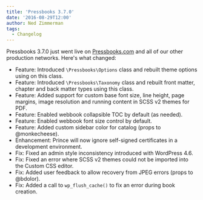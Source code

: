 ```yaml
---
title: 'Pressbooks 3.7.0'
date: '2016-08-29T12:00'
author: Ned Zimmerman
tags:
  - Changelog
---
```


Pressbooks 3.7.0 just went live on [Pressbooks.com](https://pressbooks.com/) and all of
our other production networks. Here's what changed:

- Feature: Introduced `\Pressbooks\Options` class and rebuilt theme options using on this
  class.
- Feature: Introduced `\Pressbooks\Taxonomy` class and rebuilt front matter, chapter and
  back matter types using this class.
- Feature: Added support for custom base font size, line height, page margins, image
  resolution and running content in SCSS v2 themes for PDF.
- Feature: Enabled webbook collapsible TOC by default (as needed).
- Feature: Enabled webbook font size control by default.
- Feature: Added custom sidebar color for catalog (props to @monkecheese).
- Enhancement: Prince will now ignore self-signed certificates in a development
  environment.
- Fix: Fixed an admin style inconsistency introduced with WordPress 4.6.
- Fix: Fixed an error where SCSS v2 themes could not be imported into the Custom CSS
  editor.
- Fix: Added user feedback to allow recovery from JPEG errors (props to @bdolor).
- Fix: Added a call to `wp_flush_cache()` to fix an error during book creation.
